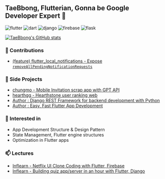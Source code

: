 ## TaeBbong, Flutterian, Gonna be Google Developer Expert 👋

![flutter](https://img.shields.io/badge/Flutter-02569B?style=flat&logo=flutter&logoColor=white) ![dart](https://img.shields.io/badge/Dart-0175C2?style=flat&logo=dart&logoColor=white) ![django](https://img.shields.io/badge/django-092E20?style=flat-square&logo=django&logoColor=white) ![firebase](https://img.shields.io/badge/Firebase-FFCA28?style=flat-square&logo=firebase&logoColor=black) ![flask](https://img.shields.io/badge/Flask-000000?style=flat-square&logo=flask&logoColor=white) 

[![TaeBbong's GitHub stats](https://github-readme-stats.vercel.app/api?username=TaeBbong&theme=holi)](https://github.com/anuraghazra/github-readme-stats)  


### 🤝 Contributions

- [(feature) flutter_local_notifications - Expose `removeAllPendingNotificationRequests`](https://github.com/MaikuB/flutter_local_notifications/pull/2639)

### 👯 Side Projects
- [chungmo - Mobile Invitation scrap app with GPT API](https://github.com/TaeBbong/chungmo-app)
- [hearthgg - Hearthstone user ranking web](https://github.com/TaeBbong/hearthgg)
- [Author : Django REST Framework for backend development with Python](http://www.yes24.com/Product/Goods/109337398)
- [Author : Easy, Fast Flutter App Development](http://www.yes24.com/Product/Goods/109020524)


### 🌱 Interested in
- App Development Structure & Design Pattern
- State Management, Flutter engine structures
- Optimization in Flutter apps


### 📫 Lectures
- [Inflearn - Netflix UI Clone Coding with Flutter, Firebase](https://www.inflearn.com/course/flutter-netflix-clone-app)
- [Inflearn - Building quiz app/server in an hour with Flutter, Django](https://www.inflearn.com/course/%ED%94%8C%EB%9F%AC%ED%84%B0-%EC%9E%A5%EA%B3%A0-%ED%80%B4%EC%A6%88%EC%95%B1-%EC%84%9C%EB%B2%84-%ED%92%80%EC%8A%A4%ED%83%9D)

